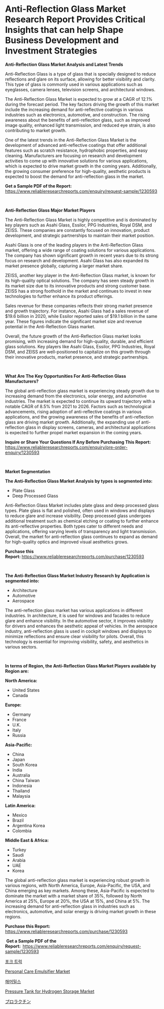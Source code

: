 <p><h1>Anti-Reflection Glass Market Research Report Provides Critical Insights that can help Shape Business Development and Investment Strategies</h1></p><p><strong>Anti-Reflection Glass Market Analysis and Latest Trends</strong></p>
<p><p>Anti-Reflection Glass is a type of glass that is specially designed to reduce reflections and glare on its surface, allowing for better visibility and clarity. This type of glass is commonly used in various applications such as eyeglasses, camera lenses, television screens, and architectural windows.</p><p>The Anti-Reflection Glass Market is expected to grow at a CAGR of 12.1% during the forecast period. The key factors driving the growth of this market include the increasing demand for anti-reflective coatings in various industries such as electronics, automotive, and construction. The rising awareness about the benefits of anti-reflection glass, such as improved image quality, enhanced light transmission, and reduced eye strain, is also contributing to market growth.</p><p>One of the latest trends in the Anti-Reflection Glass Market is the development of advanced anti-reflective coatings that offer additional features such as scratch resistance, hydrophobic properties, and easy cleaning. Manufacturers are focusing on research and development activities to come up with innovative solutions for various applications, which is expected to drive market growth in the coming years. Additionally, the growing consumer preference for high-quality, aesthetic products is expected to boost the demand for anti-reflection glass in the market.</p></p>
<p><strong>Get a Sample PDF of the Report:&nbsp;</strong> <a href="https://www.reliableresearchreports.com/enquiry/request-sample/1230593">https://www.reliableresearchreports.com/enquiry/request-sample/1230593</a></p>
<p>&nbsp;</p>
<p><strong>Anti-Reflection Glass Major Market Players</strong></p>
<p><p>The Anti-Reflection Glass Market is highly competitive and is dominated by key players such as Asahi Glass, Essilor, PPG Industries, Royal DSM, and ZEISS. These companies are constantly focused on innovation, product development, and strategic partnerships to maintain their market position.</p><p>Asahi Glass is one of the leading players in the Anti-Reflection Glass market, offering a wide range of coating solutions for various applications. The company has shown significant growth in recent years due to its strong focus on research and development. Asahi Glass has also expanded its market presence globally, capturing a larger market share.</p><p>ZEISS, another key player in the Anti-Reflection Glass market, is known for its high-quality optical solutions. The company has seen steady growth in its market size due to its innovative products and strong customer base. ZEISS has a strong foothold in the market and continues to invest in new technologies to further enhance its product offerings.</p><p>Sales revenue for these companies reflects their strong market presence and growth trajectory. For instance, Asahi Glass had a sales revenue of $19.6 billion in 2020, while Essilor reported sales of $19.1 billion in the same year. These figures indicate the significant market size and revenue potential in the Anti-Reflection Glass market.</p><p>Overall, the future growth of the Anti-Reflection Glass market looks promising, with increasing demand for high-quality, durable, and efficient glass solutions. Key players like Asahi Glass, Essilor, PPG Industries, Royal DSM, and ZEISS are well-positioned to capitalize on this growth through their innovative products, market presence, and strategic partnerships.</p></p>
<p>&nbsp;</p>
<p><strong>What Are The Key Opportunities For Anti-Reflection Glass Manufacturers?</strong></p>
<p><p>The global anti-reflection glass market is experiencing steady growth due to increasing demand from the electronics, solar energy, and automotive industries. The market is expected to continue its upward trajectory with a notable CAGR of 8.5% from 2021 to 2026. Factors such as technological advancements, rising adoption of anti-reflective coatings in various applications, and the growing awareness of the benefits of anti-reflection glass are driving market growth. Additionally, the expanding use of anti-reflection glass in display screens, cameras, and architectural applications is expected to further propel market expansion in the coming years.</p></p>
<p><strong>Inquire or Share Your Questions If Any Before Purchasing This Report:</strong> <a href="https://www.reliableresearchreports.com/enquiry/pre-order-enquiry/1230593">https://www.reliableresearchreports.com/enquiry/pre-order-enquiry/1230593</a></p>
<p>&nbsp;</p>
<p><strong>Market Segmentation</strong></p>
<p><strong>The Anti-Reflection Glass Market Analysis by types is segmented into:</strong></p>
<p><ul><li>Plate Glass</li><li>Deep Processed Glass</li></ul></p>
<p><p>Anti-Reflection Glass Market includes plate glass and deep processed glass types. Plate glass is flat and polished, often used in windows and displays to reduce glare and increase visibility. Deep processed glass undergoes additional treatment such as chemical etching or coating to further enhance its anti-reflective properties. Both types cater to different needs and applications, offering varying levels of transparency and light transmission. Overall, the market for anti-reflection glass continues to expand as demand for high-quality optics and improved visual aesthetics grows.</p></p>
<p><strong>Purchase this Report:&nbsp;</strong><a href="https://www.reliableresearchreports.com/purchase/1230593">https://www.reliableresearchreports.com/purchase/1230593</a></p>
<p>&nbsp;</p>
<p><strong>The Anti-Reflection Glass Market Industry Research by Application is segmented into:</strong></p>
<p><ul><li>Architecture</li><li>Automotive</li><li>Aerospace</li></ul></p>
<p><p>The anti-reflection glass market has various applications in different industries. In architecture, it is used for windows and facades to reduce glare and enhance visibility. In the automotive sector, it improves visibility for drivers and enhances the aesthetic appeal of vehicles. In the aerospace industry, anti-reflection glass is used in cockpit windows and displays to minimize reflections and ensure clear visibility for pilots. Overall, this technology is essential for improving visibility, safety, and aesthetics in various sectors.</p></p>
<p>&nbsp;</p>
<p><strong>In terms of Region, the Anti-Reflection Glass Market Players available by Region are:</strong></p>
<p>
    <p> <strong> North America: </strong>
        <ul>
            <li>United States</li>
            <li>Canada</li>
        </ul>
        </p> 
    <p> <strong> Europe: </strong>
        <ul>
            <li>Germany</li>
            <li>France</li>
            <li>U.K.</li>
            <li>Italy</li>
            <li>Russia</li>
        </ul>
        </p> 
    <p> <strong> Asia-Pacific: </strong>
        <ul>
            <li>China</li>
            <li>Japan</li>
            <li>South Korea</li>
            <li>India</li>
            <li>Australia</li>
            <li>China Taiwan</li>
            <li>Indonesia</li>
            <li>Thailand</li>
            <li>Malaysia</li>
        </ul>
        </p> 
    <p> <strong> Latin America: </strong>
        <ul>
            <li>Mexico</li>
            <li>Brazil</li>
            <li>Argentina Korea</li>
            <li>Colombia</li>
        </ul>
        </p> 
    <p> <strong> Middle East & Africa: </strong>
        <ul>
            <li>Turkey</li>
            <li>Saudi</li>
            <li>Arabia</li>
            <li>UAE</li>
            <li>Korea</li>
        </ul>
    </p>
    </p>
<p><p>The global anti-reflection glass market is experiencing robust growth in various regions, with North America, Europe, Asia-Pacific, the USA, and China emerging as key markets. Among these, Asia-Pacific is expected to dominate the market with a market share of 35%, followed by North America at 25%, Europe at 20%, the USA at 15%, and China at 5%. The increasing demand for anti-reflection glass in industries such as electronics, automotive, and solar energy is driving market growth in these regions.</p></p>
<p><strong>Purchase this Report: </strong><a href="https://www.reliableresearchreports.com/purchase/1230593">https://www.reliableresearchreports.com/purchase/1230593</a></p>
<p>&nbsp;<strong>Get a Sample PDF of the Report:&nbsp;&nbsp;</strong><a href="https://www.reliableresearchreports.com/enquiry/request-sample/1230593">https://www.reliableresearchreports.com/enquiry/request-sample/1230593</a></p>
<p><strong></strong></p>
<p><p><a href="https://github.com/Maeennan456456/Market-Research-Report-List-1/blob/main/23102966429.md">포크 트럭</a></p><p><a href="https://github.com/jodemen/Market-Research-Report-List-2/blob/main/personal-care-emulsifier-market.md">Personal Care Emulsifier Market</a></p><p><a href="https://github.com/royErdmtyan906778/Market-Research-Report-List-1/blob/main/64419076430.md">해머밀스</a></p><p><a href="https://issuu.com/reportprime-2/docs/pressure-tank-for-hydrogen-storage-market-size-203">Pressure Tank for Hydrogen Storage Market</a></p><p><a href="https://github.com/EthanMorar2011/Market-Research-Report-List-1/blob/main/29384337435.md">プロラクチン</a></p></p>